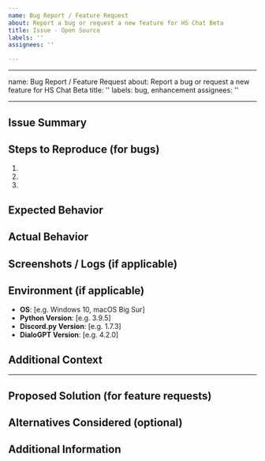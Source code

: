 ```yaml
---
name: Bug Report / Feature Request
about: Report a bug or request a new feature for HS Chat Beta
title: Issue - Open Source
labels: ''
assignees: ''

---
```


---
name: Bug Report / Feature Request
about: Report a bug or request a new feature for HS Chat Beta
title: ''
labels: bug, enhancement
assignees: ''

---

## Issue Summary

[//]: # (Provide a concise summary of the issue or feature request.)

## Steps to Reproduce (for bugs)

[//]: # (Include steps to reproduce the bug, if applicable.)

1. 
2. 
3. 

## Expected Behavior

[//]: # (Describe what you expected to happen.)

## Actual Behavior

[//]: # (Describe what actually happened.)

## Screenshots / Logs (if applicable)

[//]: # (Include any screenshots or log snippets that can help explain your problem.)

## Environment (if applicable)

- **OS**: [e.g. Windows 10, macOS Big Sur]
- **Python Version**: [e.g. 3.9.5]
- **Discord.py Version**: [e.g. 1.7.3]
- **DialoGPT Version**: [e.g. 4.2.0]

## Additional Context

[//]: # (Add any other context about the problem here.)

---

## Proposed Solution (for feature requests)

[//]: # (Provide a clear and concise description of what you want to happen.)

## Alternatives Considered (optional)

[//]: # (A clear and concise description of any alternative solutions or features you've considered.)

## Additional Information

[//]: # (Add any other information or screenshots about the feature request here.)
